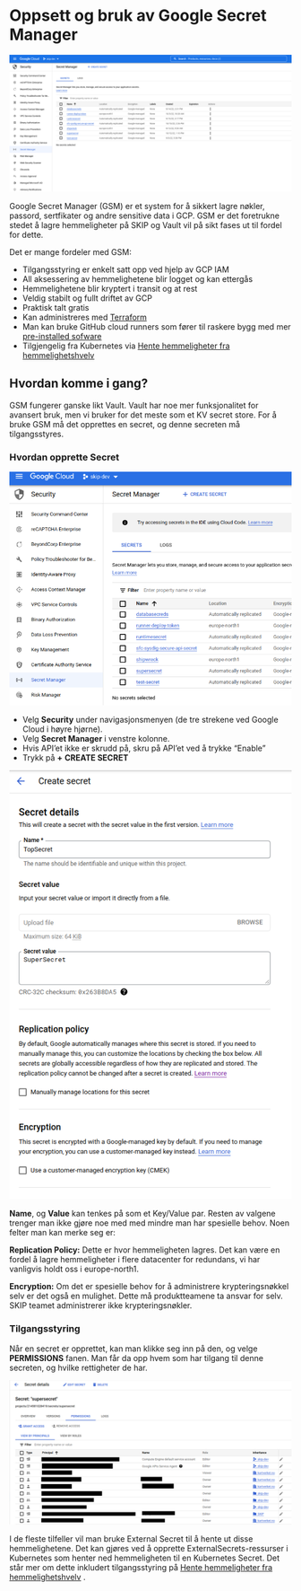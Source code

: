 # Oppsett og bruk av Google Secret Manager

![Secret manager](images/secret_manager.png)

Google Secret Manager (GSM) er et system for å sikkert lagre nøkler, passord, sertfikater og andre sensitive data i GCP. GSM er det foretrukne stedet å lagre hemmeligheter på SKIP og Vault vil på sikt fases ut til fordel for dette.

Det er mange fordeler med GSM:

- Tilgangsstyring er enkelt satt opp ved hjelp av GCP IAM
- All aksessering av hemmelighetene blir logget og kan ettergås
- Hemmelighetene blir kryptert i transit og at rest
- Veldig stabilt og fullt driftet av GCP
- Praktisk talt gratis
- Kan administreres med [Terraform](https://registry.terraform.io/providers/hashicorp/google/latest/docs/resources/secret_manager_secret)
- Man kan bruke GitHub cloud runners som fører til raskere bygg med mer [pre-installed sofware](https://github.com/actions/runner-images/blob/main/images/linux/Ubuntu2204-Readme.md)
- Tilgjengelig fra Kubernetes via [Hente hemmeligheter fra hemmelighetshvelv](../argo-cd/hente_hemmeligheter_fra_hemmelighetshvelv)

## Hvordan komme i gang?

GSM fungerer ganske likt Vault. Vault har noe mer funksjonalitet for avansert bruk, men vi bruker for det meste som et KV secret store. For å bruke GSM må det opprettes en secret, og denne secreten må tilgangsstyres.

### Hvordan opprette Secret

![Create secret 01](images/create_secret_01.png)

- Velg **Security** under navigasjonsmenyen (de tre strekene ved Google Cloud i høyre hjørne).
- Velg **Secret Manager** i venstre kolonne.
- Hvis API’et ikke er skrudd på, skru på API’et ved å trykke “Enable”
- Trykk på **+** **CREATE SECRET**

![Create secret 02](images/create_secret_02.png)

**Name**, og **Value** kan tenkes på som et Key/Value par. Resten av valgene trenger man ikke gjøre noe med med mindre man har spesielle behov. Noen felter man kan merke seg er:

**Replication Policy:** Dette er hvor hemmeligheten lagres. Det kan være en fordel å lagre hemmeligheter i flere datacenter for redundans, vi har vanligvis holdt oss i europe-north1.

**Encryption:** Om det er spesielle behov for å administrere krypteringsnøkkel selv er det også en mulighet. Dette må produktteamene ta ansvar for selv. SKIP teamet administrerer ikke krypteringsnøkler.

### Tilgangsstyring

Når en secret er opprettet, kan man klikke seg inn på den, og velge **PERMISSIONS** fanen. Man får da opp hvem som har tilgang til denne secreten, og hvilke rettigheter de har.

![Access control](images/access_control.png)

I de fleste tilfeller vil man bruke External Secret til å hente ut disse hemmelighetene. Det kan gjøres ved å opprette ExternalSecrets-ressurser i Kubernetes som henter ned hemmeligheten til en Kubernetes Secret. Det står mer om dette inkludert tilgangsstyring på [Hente hemmeligheter fra hemmelighetshvelv](./09-argo-cd/04-hente-hemmeligheter-fra-hemmelighetsvelv.md) .
